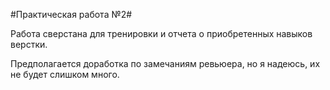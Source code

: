 #Практическая работа №2#

Работа сверстана для тренировки и отчета о приобретенных навыков верстки.

Предполагается доработка по замечаниям ревьюера, но я надеюсь, их не будет слишком много.
